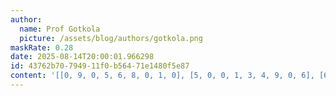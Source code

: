 ```yaml
---
author:
  name: Prof Gotkola
  picture: /assets/blog/authors/gotkola.png
maskRate: 0.28
date: 2025-08-14T20:00:01.966298
id: 43762b70-7949-11f0-b564-71e1480f5e87
content: '[[0, 9, 0, 5, 6, 8, 0, 1, 0], [5, 0, 0, 1, 3, 4, 9, 0, 6], [6, 4, 1, 9, 0, 7, 3, 8, 0], [9, 3, 6, 8, 4, 2, 1, 5, 7], [0, 5, 2, 0, 7, 1, 4, 3, 0], [7, 0, 4, 3, 9, 5, 8, 6, 0], [4, 7, 5, 2, 0, 0, 6, 0, 1], [0, 6, 3, 7, 0, 0, 5, 4, 8], [1, 0, 9, 4, 5, 6, 0, 2, 3]]'
---
```

